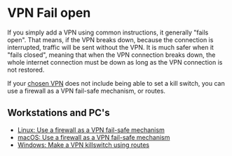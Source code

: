 # VPN Fail open

If you simply add a VPN using common instructions, it generally "fails open". That means, if the VPN breaks down, 
because the connection is interrupted, traffic will be sent without the VPN. It is much safer when it "fails closed", 
meaning that when the VPN connection breaks down, the whole internet connection must be down as long as the VPN 
connection is not restored. 

If your [chosen VPN](linux-pc-mitigations:docs/services/vpn) does not include being able to 
set a kill switch, you can use a firewall as a VPN fail-safe mechanism, or routes.

## Workstations and PC's

* [Linux: Use a firewall as a VPN fail-safe mechanism](linux-pc-mitigations:docs/services/vpn-fail-open)
* [macOS: Use a firewall as a VPN fail-safe mechanism](macos-mitigations:docs/services/vpn-fail-open)
* [Windows: Make a VPN killswitch using routes](windows-pc-mitigations:docs/services/vpn-fail-open)

